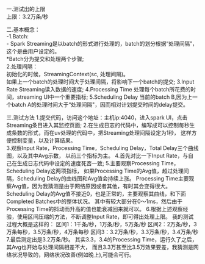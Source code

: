 一.测试出的上限<br>
  上限：3.2万条/秒

二.基本概念：<br>
-1.Batch:<br>
    - Spark Streaming是以batch的形式进行处理的，batch的划分根据“处理间隔”，这个是由用户设定的。<br>
    *Batch分为提交和处理两个步骤;<br>
  2.处理间隔：<br>
    初始化的时候，StreamingContext(sc, 处理间隔)。<br>
    如果上一个batch的处理时间大于处理间隔，将影响下一个batch的提交;
  3.Input Rate
    Streaming读入数据的速度;
  4.Processing Time
    处理每个batch所花费的时间，streaming UI中一个重要指标;
  5.Scheduling Delay
    当前的batch B,因为上一个batch A的处理时间大于“处理间隔"，因而相对计划提交时间的delay提交。
      
三.测试方法
  1.提交代码，访问这个地址：主机ip:4040，进入spark UI，点击Streaming条目进入其监控页面;
  2.在生成日志的代码中，编写成可以控制每秒生成条数的形式，而在uv处理的代码中，把Streaming处理间隔设定为1秒，
这样方便控制变量，以及计算结果。  
  3.观察Input Rate，Processing Time，Scheduling Delay，Total Delay三个曲线图，以及其中Avg示数，
以前三个指标为主。
  4.首先对比一下Input Rate，与自己在生成日志代码中设定的速度死否一致;
  5.主要观察Processing Time，Scheduling Delay这两项指标，
    如果Processing Time的Avg值，超过处理间隔，Scheduling Delay的曲线图和Avg值会持续上涨。
    Processing Time主要观察Avg值，因为我猜测是由于网络原因或者其他，有时其会变得很大。
    Scheduling Delay的Avg值不接近0，也是正常的，主要观察其曲线，和下面Completed Batches中的整体状况。
  其中有较大部分在0～1ms，然后由于Processing Time的抖动而升高的值也能衰减回来就可以。
  6.根据上述观察经验，使用区间压缩的方法，不断调整Input Rate，即可得出处理上限。
    我的测试过程大概是这样的：
    区间1：1千条/秒，1万条/秒，5万条/秒
    区间2：2万条/秒，3万条每秒，3.5万条/秒，4万条每秒
    区间3：3.2万条/秒，3.3万条/秒，3.4万条/秒
  7.最后测定出是3.2万条/秒。
  其实3.3，3.4的Processing Time，运行久了之后，其Avg也开始与处理间隔相差不大，
  而且3.3万甚至比3.5万效果要差，我猜测是网络状况导致的，网络状况改善(例如晚上),可能会可行。
